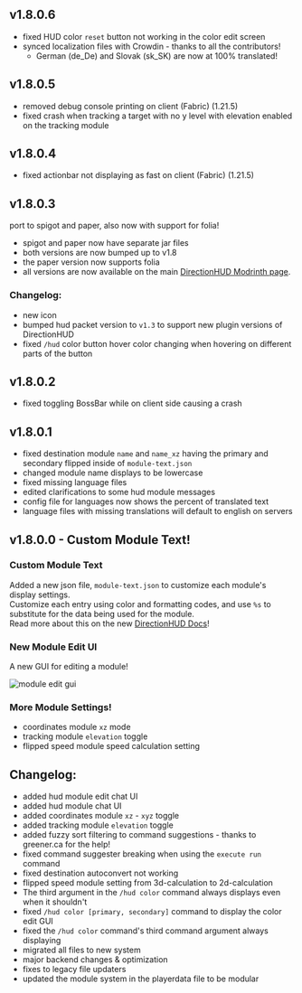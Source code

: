 ## v1.8.0.6
* fixed HUD color `reset` button not working in the color edit screen 
* synced localization files with Crowdin - thanks to all the contributors!
  * German (de_De) and Slovak (sk_SK) are now at 100% translated!

## v1.8.0.5
* removed debug console printing on client (Fabric) (1.21.5)
* fixed crash when tracking a target with no y level with elevation enabled on the tracking module

## v1.8.0.4
* fixed actionbar not displaying as fast on client (Fabric) (1.21.5)

## v1.8.0.3
port to spigot and paper, also now with support for folia!

* spigot and paper now have separate jar files
* both versions are now bumped up to v1.8
* the paper version now supports folia
* all versions are now available on the main [DirectionHUD Modrinth page](https://modrinth.com/mod/directionhud).

### Changelog:
* new icon
* bumped hud packet version to `v1.3` to support new plugin versions of DirectionHUD
* fixed `/hud` color button hover color changing when hovering on different parts of the button

## v1.8.0.2
* fixed toggling BossBar while on client side causing a crash

## v1.8.0.1
* fixed destination module `name` and `name_xz` having the primary and secondary flipped inside of `module-text.json`
* changed module name displays to be lowercase
* fixed missing language files
* edited clarifications to some hud module messages
* config file for languages now shows the percent of translated text
* language files with missing translations will default to english on servers

## v1.8.0.0 - Custom Module Text!

### Custom Module Text
Added a new json file, `module-text.json` to customize each module's display settings.
\
Customize each entry using color and formatting codes, and use `%s` to substitute for the data being used for the module.
\
Read more about this on the new [DirectionHUD Docs](https://oth3r.github.io/DirectionHUD/module-text-json.html)!

### New Module Edit UI
A new GUI for editing a module!

![module edit gui](https://oth3r.github.io/images/mods/directionhud/1.8/module_edit.png)

### More Module Settings!
* coordinates module `xz` mode
* tracking module `elevation` toggle
* flipped speed module speed calculation setting

## Changelog:

* added hud module edit chat UI
* added hud module chat UI
* added coordinates module `xz` - `xyz` toggle
* added tracking module `elevation` toggle
* added fuzzy sort filtering to command suggestions - thanks to greener.ca for the help!
* fixed command suggester breaking when using the `execute run` command
* fixed destination autoconvert not working
* flipped speed module setting from 3d-calculation to 2d-calculation
* The third argument in the `/hud color` command always displays even when it shouldn't
* fixed `/hud color [primary, secondary]` command to display the color edit GUI
* fixed the `/hud color` command's third command argument always displaying
* migrated all files to new system
* major backend changes & optimization
* fixes to legacy file updaters
* updated the module system in the playerdata file to be modular
